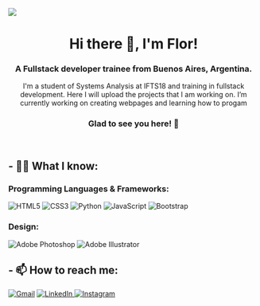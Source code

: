 <img src="https://user-images.githubusercontent.com/66847119/114256463-c6d2aa00-998f-11eb-86f1-a7edb5c5190e.png"></img>
<h1 align="center">Hi there 👋, I'm Flor!</h1>
<h3 align="center">A Fullstack developer trainee from Buenos Aires, Argentina.</h3>
<p align="center">I'm a student of Systems Analysis at IFTS18 and training in fullstack development. Here I will upload the projects that I am working on. I’m currently working on creating webpages and learning how to progam
</p>
<h3 align="center"> Glad to see you here! 🤩</h3>

<br>

## - 👩‍💻 What I know:

<h3 align="left" margin=20px>Programming Languages & Frameworks:</h3>
<p align="left"> <img alt="HTML5" src="https://img.shields.io/badge/html5%20-%23E34F26.svg?&style=for-the-badge&logo=html5&logoColor=white"/> <img alt="CSS3" src="https://img.shields.io/badge/css3%20-%231572B6.svg?&style=for-the-badge&logo=css3&logoColor=white"/> <img alt="Python" src="https://img.shields.io/badge/python%20-%2314354C.svg?&style=for-the-badge&logo=python&logoColor=white"/> <img alt="JavaScript" src="https://img.shields.io/badge/javascript%20-%23323330.svg?&style=for-the-badge&logo=javascript&logoColor=%23F7DF1E"/> <img alt="Bootstrap" src="https://img.shields.io/badge/bootstrap%20-%23563D7C.svg?&style=for-the-badge&logo=bootstrap&logoColor=white"/></p>
<h3 align="left" margin=20px>Design:</h3>
<p><img alt="Adobe Photoshop" src="https://img.shields.io/badge/adobe%20photoshop%20-%2331A8FF.svg?&style=for-the-badge&logo=adobe%20photoshop&logoColor=white"/> <img alt="Adobe Illustrator" src="https://img.shields.io/badge/adobe%20illustrator%20-%23FF9A00.svg?&style=for-the-badge&logo=adobe%20illustrator&logoColor=white"/></p>

## - 📫 How to reach me:

<p align="left">
  <a href="mailto:flornakasone@gmail.com" target="_blank">	<img alt="Gmail" src="https://img.shields.io/badge/Gmail-D14836?style=for-the-badge&logo=gmail&logoColor=white" /></a>
  <a href="https://www.linkedin.com/in/flornakasone" target="_blank">
   	<img alt="LinkedIn" src="https://img.shields.io/badge/linkedin%20-%230077B5.svg?&style=for-the-badge&logo=linkedin&logoColor=white"/>
  </a>
  <a href="https://instagram.com/flor.nakasone" target="_blank">
    	<img alt="Instagram" src="https://img.shields.io/badge/instagram%20-%23E4405F.svg?&style=for-the-badge&logo=Instagram&logoColor=white"/>
  </a>
</p>

